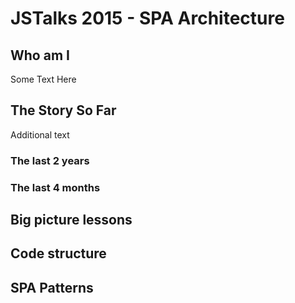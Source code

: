 # JSTalks 2015 - SPA Architecture

## Who am I

Some Text Here

## The Story So Far

Additional text

### The last 2 years

### The last 4 months

## Big picture lessons

## Code structure

## SPA Patterns